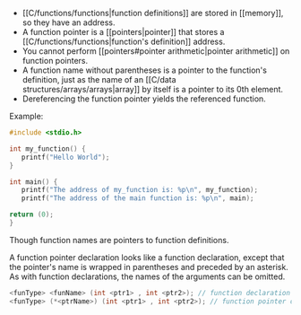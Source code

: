 - [[C/functions/functions|function definitions]] are stored in [[memory]], so they have an address.
- A function pointer is a [[pointers|pointer]] that stores a [[C/functions/functions|function's definition]] address.
- You cannot perform [[pointers#pointer arithmetic|pointer arithmetic]] on function pointers.
- A function name without parentheses is a pointer to the function's definition, just as the name of an [[C/data structures/arrays/arrays|array]] by itself is a pointer to its 0th element.
- Dereferencing the function pointer yields the referenced function.

Example:

```C
#include <stdio.h>

int my_function() {
   printf("Hello World");
}

int main() {
   printf("The address of my_function is: %p\n", my_function);
   printf("The address of the main function is: %p\n", main);

return (0);
}
```

Though function names are pointers to function definitions.

A function pointer declaration looks like a function declaration, except that the pointer's name is wrapped in parentheses and preceded by an asterisk. As with function declarations, the names of the arguments can be omitted.

```C
<funType> <funName> (int <ptr1> , int <ptr2>); // function declaration
<funType> (*<ptrName>) (int <ptr1> , int <ptr2>); // function pointer declaration
```



